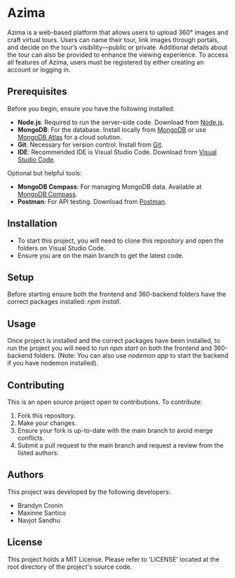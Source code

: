 # Azima
Azima is a web-based platform that allows users to upload 360° images and craft virtual tours. Users can name their tour, link images through portals, and decide on the tour’s visibility—public or private. Additional details about the tour can also be provided to enhance the viewing experience. To access all features of Azima, users must be registered by either creating an account or logging in. 

## Prerequisites
Before you begin, ensure you have the following installed:
- **Node.js**: Required to run the server-side code. Download from [Node.js](https://nodejs.org/).
- **MongoDB**: For the database. Install locally from [MongoDB](https://www.mongodb.com/try/download/community) or use [MongoDB Atlas](https://www.mongodb.com/cloud/atlas) for a cloud solution.
- **Git**: Necessary for version control. Install from [Git](https://git-scm.com/downloads).
- **IDE**: Recommended IDE is Visual Studio Code. Download from [Visual Studio Code](https://code.visualstudio.com/).

Optional but helpful tools:
- **MongoDB Compass**: For managing MongoDB data. Available at [MongoDB Compass](https://www.mongodb.com/products/compass).
- **Postman**: For API testing. Download from [Postman](https://www.postman.com/downloads/).

## Installation
- To start this project, you will need to clone this repository and open the folders on Visual Studio Code.
- Ensure you are on the main branch to get the latest code. 

## Setup
Before starting ensure both the frontend and 360-backend folders have the correct packages installed: *npm install*.

## Usage
Once project is installed and the correct packages have been installed, to run the project you will need to run *npm start* on both the frontend and 360-backend folders. (Note: You can also use *nodemon app* to start the backend if you have nodemon installed).

## Contributing
This is an open source project open to contributions. To contribute:
1. Fork this repository.
2. Make your changes.
3. Ensure your fork is up-to-date with the main branch to avoid merge conflicts.
4. Submit a pull request to the main branch and request a review from the listed authors.

## Authors
This project was developed by the following developers: 
- Brandyn Cronin
- Maxinne Santico
- Navjot Sandhu

## License
This project holds a MIT License. Please refer to 'LICENSE' located at the root directory of the project's source code. 
